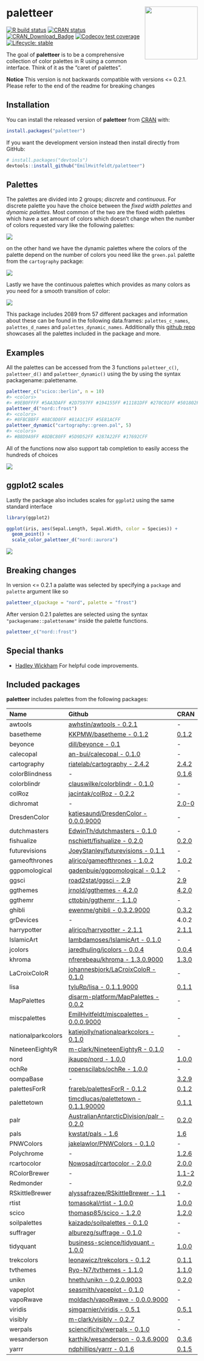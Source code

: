 
<!-- README.md is generated from README.Rmd. Please edit that file -->

# paletteer <img src='man/figures/logo.png' align="right" height="139" />

<!-- badges: start -->

[![R build
status](https://github.com/EmilHvitfeldt/paletteer/workflows/R-CMD-check/badge.svg)](https://github.com/EmilHvitfeldt/paletteer/actions)
[![CRAN
status](https://www.r-pkg.org/badges/version/paletteer)](https://cran.r-project.org/package=paletteer)
[![CRAN\_Download\_Badge](http://cranlogs.r-pkg.org/badges/paletteer)](https://CRAN.R-project.org/package=paletteer)
[![Codecov test
coverage](https://codecov.io/gh/EmilHvitfeldt/paletteer/branch/master/graph/badge.svg)](https://codecov.io/github/EmilHvitfeldt/paletteer?branch=master)
[![Lifecycle:
stable](https://img.shields.io/badge/lifecycle-stable-brightgreen.svg)](https://www.tidyverse.org/lifecycle/#stable)
<!-- badges: end -->

The goal of **paletteer** is to be a comprehensive collection of color
palettes in R using a common interface. Think of it as the “caret of
palettes”.

**Notice** This version is not backwards compatible with versions \<=
0.2.1. Please refer to the end of the readme for breaking changes

## Installation

You can install the released version of **paletteer** from
[CRAN](https://CRAN.R-project.org) with:

``` r
install.packages("paletteer")
```

If you want the development version instead then install directly from
GitHub:

``` r
# install.packages("devtools")
devtools::install_github("EmilHvitfeldt/paletteer")
```

## Palettes

The palettes are divided into 2 groups; *discrete* and *continuous*. For
discrete palette you have the choice between the *fixed width palettes*
and *dynamic palettes*. Most common of the two are the fixed width
palettes which have a set amount of colors which doesn’t change when the
number of colors requested vary like the following palettes:

![](man/figures/README-unnamed-chunk-2-1.png)<!-- -->

on the other hand we have the dynamic palettes where the colors of the
palette depend on the number of colors you need like the `green.pal`
palette from the `cartography` package:

![](man/figures/README-unnamed-chunk-3-1.png)<!-- -->

Lastly we have the continuous palettes which provides as many colors as
you need for a smooth transition of color:

![](man/figures/README-unnamed-chunk-4-1.png)<!-- -->

This package includes 2089 from 57 different packages and information
about these can be found in the following data.frames:
`palettes_c_names`, `palettes_d_names` and `palettes_dynamic_names`.
Additionally this [github
repo](https://github.com/EmilHvitfeldt/r-color-palettes) showcases all
the palettes included in the package and more.

## Examples

All the palettes can be accessed from the 3 functions `paletteer_c()`,
`paletteer_d()` and `paletteer_dynamic()` using the by using the syntax
packagename::palettename.

``` r
paletteer_c("scico::berlin", n = 10)
#> <colors>
#> #9EB0FFFF #5AA3DAFF #2D7597FF #194155FF #11181DFF #270C01FF #501802FF #8A3F2AFF #C37469FF #FFACACFF
paletteer_d("nord::frost")
#> <colors>
#> #8FBCBBFF #88C0D0FF #81A1C1FF #5E81ACFF
paletteer_dynamic("cartography::green.pal", 5)
#> <colors>
#> #B8D9A9FF #8DBC80FF #5D9D52FF #287A22FF #17692CFF
```

All of the functions now also support tab completion to easily access
the hundreds of choices

![](man/figures/paletteer-demo.gif)

## ggplot2 scales

Lastly the package also includes scales for `ggplot2` using the same
standard interface

``` r
library(ggplot2)

ggplot(iris, aes(Sepal.Length, Sepal.Width, color = Species)) +
  geom_point() +
  scale_color_paletteer_d("nord::aurora")
```

![](man/figures/README-unnamed-chunk-6-1.png)<!-- -->

## Breaking changes

In version \<= 0.2.1 a palatte was selected by specifying a `package`
and `palette` argument like so

``` r
paletteer_c(package = "nord", palette = "frost")
```

After version 0.2.1 palettes are selected using the syntax
`"packagename::palettename"` inside the palette functions.

``` r
paletteer_c("nord::frost")
```

## Special thanks

  - [Hadley Wickham](https://github.com/hadley) For helpful code
    improvements.

## Included packages

**paletteer** includes palettes from the following packages:

| Name               | Github                                                                                          | CRAN                                                       |
| :----------------- | :---------------------------------------------------------------------------------------------- | :--------------------------------------------------------- |
| awtools            | [awhstin/awtools - 0.2.1](https://github.com/awhstin/awtools)                                   | \-                                                         |
| basetheme          | [KKPMW/basetheme - 0.1.2](https://github.com/KKPMW/basetheme)                                   | [0.1.2](https://CRAN.R-project.org/package=basetheme)      |
| beyonce            | [dill/beyonce - 0.1](https://github.com/dill/beyonce)                                           | \-                                                         |
| calecopal          | [an-bui/calecopal - 0.1.0](https://github.com/an-bui/calecopal)                                 | \-                                                         |
| cartography        | [riatelab/cartography - 2.4.2](https://github.com/riatelab/cartography)                         | [2.4.2](https://CRAN.R-project.org/package=cartography)    |
| colorBlindness     | \-                                                                                              | [0.1.6](https://CRAN.R-project.org/package=colorBlindness) |
| colorblindr        | [clauswilke/colorblindr - 0.1.0](https://github.com/clauswilke/colorblindr)                     | \-                                                         |
| colRoz             | [jacintak/colRoz - 0.2.2](https://github.com/jacintak/colRoz)                                   | \-                                                         |
| dichromat          | \-                                                                                              | [2.0-0](https://CRAN.R-project.org/package=dichromat)      |
| DresdenColor       | [katiesaund/DresdenColor - 0.0.0.9000](https://github.com/katiesaund/DresdenColor)              | \-                                                         |
| dutchmasters       | [EdwinTh/dutchmasters - 0.1.0](https://github.com/EdwinTh/dutchmasters)                         | \-                                                         |
| fishualize         | [nschiett/fishualize - 0.2.0](https://github.com/nschiett/fishualize)                           | [0.2.0](https://CRAN.R-project.org/package=fishualize)     |
| futurevisions      | [JoeyStanley/futurevisions - 0.1.1](https://github.com/JoeyStanley/futurevisions)               | \-                                                         |
| gameofthrones      | [aljrico/gameofthrones - 1.0.2](https://github.com/aljrico/gameofthrones)                       | [1.0.2](https://CRAN.R-project.org/package=gameofthrones)  |
| ggpomological      | [gadenbuie/ggpomological - 0.1.2](https://github.com/gadenbuie/ggpomological)                   | \-                                                         |
| ggsci              | [road2stat/ggsci - 2.9](https://github.com/road2stat/ggsci)                                     | [2.9](https://CRAN.R-project.org/package=ggsci)            |
| ggthemes           | [jrnold/ggthemes - 4.2.0](https://github.com/jrnold/ggthemes)                                   | [4.2.0](https://CRAN.R-project.org/package=ggthemes)       |
| ggthemr            | [cttobin/ggthemr - 1.1.0](https://github.com/cttobin/ggthemr)                                   | \-                                                         |
| ghibli             | [ewenme/ghibli - 0.3.2.9000](https://github.com/ewenme/ghibli)                                  | [0.3.2](https://CRAN.R-project.org/package=ghibli)         |
| grDevices          | \-                                                                                              | 4.0.2                                                      |
| harrypotter        | [aljrico/harrypotter - 2.1.1](https://github.com/aljrico/harrypotter)                           | [2.1.1](https://CRAN.R-project.org/package=harrypotter)    |
| IslamicArt         | [lambdamoses/IslamicArt - 0.1.0](https://github.com/lambdamoses/IslamicArt)                     | \-                                                         |
| jcolors            | [jaredhuling/jcolors - 0.0.4](https://github.com/jaredhuling/jcolors)                           | [0.0.4](https://CRAN.R-project.org/package=jcolors)        |
| khroma             | [nfrerebeau/khroma - 1.3.0.9000](https://github.com/nfrerebeau/khroma)                          | [1.3.0](https://CRAN.R-project.org/package=khroma)         |
| LaCroixColoR       | [johannesbjork/LaCroixColoR - 0.1.0](https://github.com/johannesbjork/LaCroixColoR)             | \-                                                         |
| lisa               | [tyluRp/lisa - 0.1.1.9000](https://github.com/tyluRp/lisa)                                      | [0.1.1](https://CRAN.R-project.org/package=lisa)           |
| MapPalettes        | [disarm-platform/MapPalettes - 0.0.2](https://github.com/disarm-platform/MapPalettes)           | \-                                                         |
| miscpalettes       | [EmilHvitfeldt/miscpalettes - 0.0.0.9000](https://github.com/EmilHvitfeldt/miscpalettes)        | \-                                                         |
| nationalparkcolors | [katiejolly/nationalparkcolors - 0.1.0](https://github.com/katiejolly/nationalparkcolors)       | \-                                                         |
| NineteenEightyR    | [m-clark/NineteenEightyR - 0.1.0](https://github.com/m-clark/NineteenEightyR)                   | \-                                                         |
| nord               | [jkaupp/nord - 1.0.0](https://github.com/jkaupp/nord)                                           | [1.0.0](https://CRAN.R-project.org/package=nord)           |
| ochRe              | [ropenscilabs/ochRe - 1.0.0](https://github.com/ropenscilabs/ochRe)                             | \-                                                         |
| oompaBase          | \-                                                                                              | [3.2.9](https://CRAN.R-project.org/package=oompaBase)      |
| palettesForR       | [frareb/palettesForR - 0.1.2](https://github.com/frareb/palettesForR)                           | [0.1.2](https://CRAN.R-project.org/package=palettesForR)   |
| palettetown        | [timcdlucas/palettetown - 0.1.1.90000](https://github.com/timcdlucas/palettetown)               | [0.1.1](https://CRAN.R-project.org/package=palettetown)    |
| palr               | [AustralianAntarcticDivision/palr - 0.2.0](https://github.com/AustralianAntarcticDivision/palr) | [0.2.0](https://CRAN.R-project.org/package=palr)           |
| pals               | [kwstat/pals - 1.6](https://github.com/kwstat/pals)                                             | [1.6](https://CRAN.R-project.org/package=pals)             |
| PNWColors          | [jakelawlor/PNWColors - 0.1.0](https://github.com/jakelawlor/PNWColors)                         | \-                                                         |
| Polychrome         | \-                                                                                              | [1.2.6](https://CRAN.R-project.org/package=Polychrome)     |
| rcartocolor        | [Nowosad/rcartocolor - 2.0.0](https://github.com/Nowosad/rcartocolor)                           | [2.0.0](https://CRAN.R-project.org/package=rcartocolor)    |
| RColorBrewer       | \-                                                                                              | [1.1-2](https://CRAN.R-project.org/package=RColorBrewer)   |
| Redmonder          | \-                                                                                              | [0.2.0](https://CRAN.R-project.org/package=Redmonder)      |
| RSkittleBrewer     | [alyssafrazee/RSkittleBrewer - 1.1](https://github.com/alyssafrazee/RSkittleBrewer)             | \-                                                         |
| rtist              | [tomasokal/rtist - 1.0.0](https://github.com/tomasokal/rtist)                                   | [1.0.0](https://CRAN.R-project.org/package=rtist)          |
| scico              | [thomasp85/scico - 1.2.0](https://github.com/thomasp85/scico)                                   | [1.2.0](https://CRAN.R-project.org/package=scico)          |
| soilpalettes       | [kaizadp/soilpalettes - 0.1.0](https://github.com/kaizadp/soilpalettes)                         | \-                                                         |
| suffrager          | [alburezg/suffrage - 0.1.0](https://github.com/alburezg/suffrage)                               | \-                                                         |
| tidyquant          | [business-science/tidyquant - 1.0.0](https://github.com/business-science/tidyquant)             | [1.0.0](https://CRAN.R-project.org/package=tidyquant)      |
| trekcolors         | [leonawicz/trekcolors - 0.1.2](https://github.com/leonawicz/trekcolors)                         | [0.1.1](https://CRAN.R-project.org/package=trekcolors)     |
| tvthemes           | [Ryo-N7/tvthemes - 1.1.0](https://github.com/Ryo-N7/tvthemes)                                   | [1.1.0](https://CRAN.R-project.org/package=tvthemes)       |
| unikn              | [hneth/unikn - 0.2.0.9003](https://github.com/hneth/unikn)                                      | [0.2.0](https://CRAN.R-project.org/package=unikn)          |
| vapeplot           | [seasmith/vapeplot - 0.1.0](https://github.com/seasmith/vapeplot)                               | \-                                                         |
| vapoRwave          | [moldach/vapoRwave - 0.0.0.9000](https://github.com/moldach/vapoRwave)                          | \-                                                         |
| viridis            | [sjmgarnier/viridis - 0.5.1](https://github.com/sjmgarnier/viridis)                             | [0.5.1](https://CRAN.R-project.org/package=viridis)        |
| visibly            | [m-clark/visibly - 0.2.7](https://github.com/m-clark/visibly)                                   | \-                                                         |
| werpals            | [sciencificity/werpals - 0.1.0](https://github.com/sciencificity/werpals)                       | \-                                                         |
| wesanderson        | [karthik/wesanderson - 0.3.6.9000](https://github.com/karthik/wesanderson)                      | [0.3.6](https://CRAN.R-project.org/package=wesanderson)    |
| yarrr              | [ndphillips/yarrr - 0.1.6](https://github.com/ndphillips/yarrr)                                 | [0.1.5](https://CRAN.R-project.org/package=yarrr)          |
